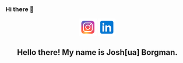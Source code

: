 ### Hi there 👋

<p align='center'>
<a href="https://instagram.com/joshborgman"><img height="48" src="https://github.com/jborgman/jborgman/blob/master/img/instagram-48.png?raw=true"></a>
<a href="https://www.linkedin.com/in/jborgman0/"><img height="48" src="https://github.com/jborgman/jborgman/blob/master/img/linkedin-48.png?raw=true"></a>
</p>

<h2 align="center">Hello there! My name is Josh[ua] Borgman.</h2>


<!--
**jborgman/jborgman** is a ✨ _special_ ✨ repository because its `README.md` (this file) appears on your GitHub profile.

Here are some ideas to get you started:

- 🔭 I’m currently working on ...
- 🌱 I’m currently learning ...
- 👯 I’m looking to collaborate on ...
- 🤔 I’m looking for help with ...
- 💬 Ask me about ...
- 📫 How to reach me: ...
- 😄 Pronouns: ...
- ⚡ Fun fact: ...
-->
